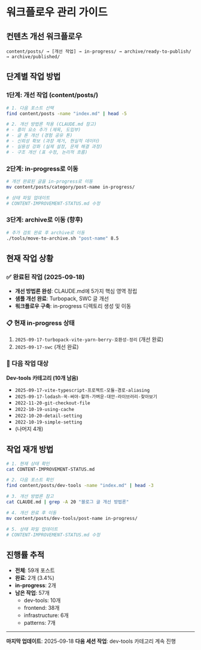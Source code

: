 # 워크플로우 관리 가이드

## 컨텐츠 개선 워크플로우

```
content/posts/ → [개선 작업] → in-progress/ → archive/ready-to-publish/ → archive/published/
```

## 단계별 작업 방법

### 1단계: 개선 작업 (content/posts/)
```bash
# 1. 다음 포스트 선택
find content/posts -name "index.md" | head -5

# 2. 개선 방법론 적용 (CLAUDE.md 참고)
# - 흥미 요소 추가 (제목, 도입부)
# - 글 톤 개선 (경험 공유 톤)
# - 신뢰성 확보 (과장 제거, 현실적 데이터)
# - 실용성 강화 (실제 설정, 문제 해결 과정)
# - 구조 개선 (표 수정, 논리적 흐름)
```

### 2단계: in-progress로 이동
```bash
# 개선 완료된 글을 in-progress로 이동
mv content/posts/category/post-name in-progress/

# 상태 파일 업데이트
# CONTENT-IMPROVEMENT-STATUS.md 수정
```

### 3단계: archive로 이동 (향후)
```bash
# 추가 검토 완료 후 archive로 이동
./tools/move-to-archive.sh "post-name" 8.5
```

## 현재 작업 상황

### ✅ 완료된 작업 (2025-09-18)
- **개선 방법론 완성**: CLAUDE.md에 5가지 핵심 영역 정립
- **샘플 개선 완료**: Turbopack, SWC 글 개선
- **워크플로우 구축**: in-progress 디렉토리 생성 및 이동

### 📋 현재 in-progress 상태
1. `2025-09-17-turbopack-vite-yarn-berry-호환성-정리` (개선 완료)
2. `2025-09-17-swc` (개선 완료)

### 🔄 다음 작업 대상
**Dev-tools 카테고리 (10개 남음)**
- `2025-09-17-vite-typescript-프로젝트-모듈-경로-aliasing`
- `2025-09-17-lodash-꼭-써야-할까-가벼운-대안-라이브러리-찾아보기`
- `2022-11-20-git-checkout-file`
- `2022-10-19-using-cache`
- `2022-10-20-detail-setting`
- `2022-10-19-simple-setting`
- (나머지 4개)

## 작업 재개 방법

```bash
# 1. 현재 상태 확인
cat CONTENT-IMPROVEMENT-STATUS.md

# 2. 다음 포스트 확인
find content/posts/dev-tools -name "index.md" | head -3

# 3. 개선 방법론 참고
cat CLAUDE.md | grep -A 20 "블로그 글 개선 방법론"

# 4. 개선 완료 후 이동
mv content/posts/dev-tools/post-name in-progress/

# 5. 상태 파일 업데이트
# CONTENT-IMPROVEMENT-STATUS.md 수정
```

## 진행률 추적

- **전체**: 59개 포스트
- **완료**: 2개 (3.4%)
- **in-progress**: 2개
- **남은 작업**: 57개
  - dev-tools: 10개
  - frontend: 38개
  - infrastructure: 6개
  - patterns: 7개

---

**마지막 업데이트**: 2025-09-18
**다음 세션 작업**: dev-tools 카테고리 계속 진행